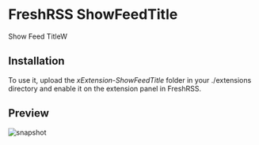 # FreshRSS ShowFeedTitle

Show Feed TitleW

## Installation

To use it, upload the *xExtension-ShowFeedTitle* folder in your ./extensions directory and enable it on the extension panel in FreshRSS.

## Preview

![snapshot](snapshot.png)
